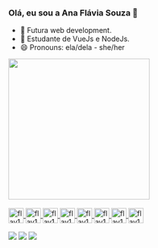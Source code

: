 ### Olá, eu sou a Ana Flávia Souza 👋

- 🔭 Futura web development.
- 🌱 Estudante de VueJs e NodeJs.
- 😄 Pronouns: ela/dela - she/her

<div>
  <a href="https://github.com/add-flav1s">
  <img height="280em" src="https://github-readme-stats.vercel.app/api/top-langs/?username=add-flav1s&layout=compact&langs_count=7&theme=vue"/>
</div>

  <div style="display: inline_block"><br>
    
  <img align="center" alt="flav1s-NodeJS" height="30" src="https://img.shields.io/badge/Node.js-43853D?style=for-the-badge&logo=node.js&logoColor=white">
  <img align="center" alt="flav1s-Vuejs" height="30" src="https://img.shields.io/badge/Vue.js-35495E?style=for-the-badge&logo=vue.js&logoColor=4FC08D">
  <img align="center" alt="flav1s-HTML" height="30" src="https://img.shields.io/badge/HTML5-E34F26?style=for-the-badge&logo=html5&logoColor=white">
  <img align="center" alt="flav1s-CSS" height="30" src="https://img.shields.io/badge/CSS3-1572B6?style=for-the-badge&logo=css3&logoColor=white">
  <img align="center" alt="flav1s-Javascript" height="30" src="https://img.shields.io/badge/JavaScript-323330?style=for-the-badge&logo=javascript&logoColor=F7DF1E">
  <img align="center" alt="flav1s-Ubuntu" height="30" src="https://img.shields.io/badge/Ubuntu-E95420?style=for-the-badge&logo=ubuntu&logoColor=white">
  <img align="center" alt="flav1s-Windows" height="30" src="https://img.shields.io/badge/Windows-0078D6?style=for-the-badge&logo=windows&logoColor=white">
  <img align="center" alt="flav1s-NodeJS" height="30" src="https://img.shields.io/badge/Node.js-43853D?style=for-the-badge&logo=node.js&logoColor=white">
                                                               
</div>
  <br>
  <div> 
  <a href="https://twitter.com/alaskadepau" target="_blank"><img src="https://img.shields.io/badge/Twitter-1DA1F2?style=for-the-badge&logo=twitter&logoColor=white" target="_blank"></a>
  <a href="https://www.instagram.com/poshaflavia/" target="_blank"><img src="https://img.shields.io/badge/-Instagram-%23E4405F?style=for-the-badge&logo=instagram&logoColor=white" target="_blank"></a> 
  <a href="https://www.linkedin.com/in/aflavia13/" target="_blank"><img src="https://img.shields.io/badge/-LinkedIn-%230077B5?style=for-the-badge&logo=linkedin&logoColor=white" target="_blank"></a> 
  </div>

